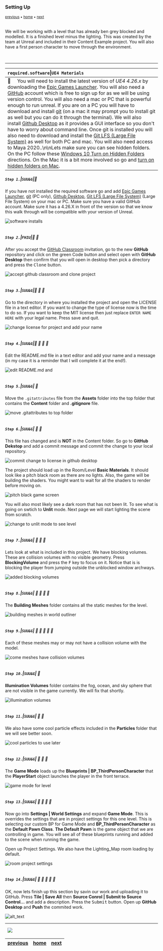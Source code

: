 <img src="https://via.placeholder.com/1000x4/45D7CA/45D7CA" alt="drawing" height="4px"/>

### Setting Up

<sub>[previous](../) • [home](../README.md#user-content-ue4-lighting) • [next](../)</sub>

<img src="https://via.placeholder.com/1000x4/45D7CA/45D7CA" alt="drawing" height="4px"/>

We will be working with a level that has already ben grey blocked and modelled. It is a finished level minus the lighting. This was created by the team at Unreal and included in their Content Example project. You will also have a first person character to move through the environment.

<br>

---

| `required.software`\|`UE4 Materials`| 
| :--- |
| :floppy_disk: &nbsp; &nbsp; You will need to install the latest version of _UE4 4.26.x_ by downloading the [Epic Games Launcher](https://www.epicgames.com/store/en-US/download). You will also need a [GitHub](https://github.com/) account which is free to sign up for as we will be using version control. You will also need a mac or PC that is powerful enough to run unreal. If you are on a PC you will have to download and install [git](https://git-scm.com/downloads) (on a mac it may prompt you to install git as well but you can do it through the terminal). We will also install [Github Desktop](https://desktop.github.com) as it provides a GUI interface so you don't have to worry about command line. Once git is installed you will also need to download and install the [Git LFS (Large File System)](https://git-lfs.github.com) as well for both PC and mac.  You will also need access to Maya 2020..\n\nLets make sure you can see hidden folders. On the PC follow these [Windows 10 Turn on Hidden Folders](https://support.microsoft.com/en-us/help/4028316/windows-view-hidden-files-and-folders-in-windows-10) directions. On the Mac it is a bit more involved so go and [turn on hidden folders on Mac](https://ianlunn.co.uk/articles/quickly-showhide-hidden-files-mac-os-x-mavericks).|

##### `Step 1.`\|`SUU&G`|:small_blue_diamond:

If you have not installed the required software go and add [Epic Games Launcher](https://www.epicgames.com/store/en-US/download), [git](https://git-scm.com/downloads) (PC only), [Github Desktop](https://desktop.github.com), [Git LFS (Large File System)](https://git-lfs.github.com) (Large File System) on your mac or PC. Make sure you have a valid GitHub account. Make sure it has a 4.26.X in front of the version so that we know this walk through will be compatible with your version of Unreal.

![software installs](images/InstallSoftware.jpg)

<img src="https://via.placeholder.com/500x2/45D7CA/45D7CA" alt="drawing" height="2px" alt = ""/>

##### `Step 2.`\|`FHIU`|:small_blue_diamond: :small_blue_diamond: 

After you accept the [GitHub Classroom](https://classroom.github.com/a/WqCC8uOJ) invitation, go to the new **GitHub** repository and click on the green Code button and select open with **GitHub Desktop** then confirm that you will open in desktop then pick a directory and press the <kbd>Clone</kbd> button.

![accept github classroom and clone project](images/githubClassroom.jpg)

<img src="https://via.placeholder.com/500x2/45D7CA/45D7CA" alt="drawing" height="2px" alt = ""/>

##### `Step 3.`\|`SUU&G`|:small_blue_diamond: :small_blue_diamond: :small_blue_diamond:


Go to the directory in where you installed the project and open the LICENSE file in a text editor. If you want to change the type of license now is the time to do so. If you want to keep the MIT license then just replace `ENTER NAME HERE` with your legal name. Press save and quit.

![change license for project and add your name](images/changeLicense.jpg)

<img src="https://via.placeholder.com/500x2/45D7CA/45D7CA" alt="drawing" height="2px" alt = ""/>

##### `Step 4.`\|`SUU&G`|:small_blue_diamond: :small_blue_diamond: :small_blue_diamond: :small_blue_diamond:

Edit the README.md file in a text editor and add your name and a message (in my case it is a reminder that I will complete it at the end!). 

![edit README.md and ](images/NameMessageREADME.jpg)

<img src="https://via.placeholder.com/500x2/45D7CA/45D7CA" alt="drawing" height="2px" alt = ""/>

##### `Step 5.`\|`SUU&G`| :small_orange_diamond:

Move the `.gitattributes` file from the **Assets** folder into the top folder that contains the **Content** folder and **.gitignore** file.

![move .gitattributes to top folder ](images/addgitattributes.jpg)



<img src="https://via.placeholder.com/500x2/45D7CA/45D7CA" alt="drawing" height="2px" alt = ""/>

##### `Step 6.`\|`SUU&G`| :small_orange_diamond: :small_blue_diamond:

This file has changed and is **NOT** in the Content folder. So go to **GitHub Dekstop** and add a commit message and commit the change to your local repository.

![commit change to license in github desktop](images/commitLicenseChange.jpg)

The project should load up in the Room/Level **Basic Materials**. It should look like a pitch black room as there are no lights. Also, the game will be building the shaders. You might want to wait for all the shaders to render before moving on.

![pitch black game screen](images/blackGameScreen.jpg)

You will also most likely see a dark room that has not been lit. To see what is going on swtich to **Unlit** mode. Next page we will start lighting the scene from scratch.

![change to unlit mode to see level](images/unlitMode.jpg)

<img src="https://via.placeholder.com/500x2/45D7CA/45D7CA" alt="drawing" height="2px" alt = ""/>

##### `Step 7.`\|`SUU&G`| :small_orange_diamond: :small_blue_diamond: :small_blue_diamond:

Lets look at what is included in this project. We have blocking volumes. These are collision volumes with no visible geometry. Press **BlockingVolume** and press the <kbd>F</kbd> key to focus on it. Notice that is is blocking the player from jumping outside the unblocked window archways.

![added blocking volumes](images/unblockedWindows.jpg)

<img src="https://via.placeholder.com/500x2/45D7CA/45D7CA" alt="drawing" height="2px" alt = ""/>

##### `Step 8.`\|`SUU&G`| :small_orange_diamond: :small_blue_diamond: :small_blue_diamond: :small_blue_diamond:

The **Building Meshes** folder contains all the static meshes for the level.

![building meshes in world outliner](images/worldOutlinerBuildingMeshes.jpg)

<img src="https://via.placeholder.com/500x2/45D7CA/45D7CA" alt="drawing" height="2px" alt = ""/>

##### `Step 9.`\|`SUU&G`| :small_orange_diamond: :small_blue_diamond: :small_blue_diamond: :small_blue_diamond: :small_blue_diamond:

Each of these meshes may or may not have a collision volume with the model.

![come meshes have collision volumes](images/collisionMeshOrNot.jpg)

<img src="https://via.placeholder.com/500x2/45D7CA/45D7CA" alt="drawing" height="2px" alt = ""/>

##### `Step 10.`\|`SUU&G`| :large_blue_diamond:

**Illumination Volumes** folder contains the fog, ocean, and sky sphere that are not visible in the game currently. We will fix that shortly.

![illumination volumes](images/illuminationFolder.jpg)

<img src="https://via.placeholder.com/500x2/45D7CA/45D7CA" alt="drawing" height="2px" alt = ""/>

##### `Step 11.`\|`SUU&G`| :large_blue_diamond: :small_blue_diamond: 

We also have some cool particle effects included in the **Particles** folder that we will see better soon.

![cool particles to use later](images/particlesNotUsedYet.jpg)

<img src="https://via.placeholder.com/500x2/45D7CA/45D7CA" alt="drawing" height="2px" alt = ""/>


##### `Step 12.`\|`SUU&G`| :large_blue_diamond: :small_blue_diamond: :small_blue_diamond: 

The **Game Mode** loads up the **Blueprints | BP_ThirdPersonCharacter** that the **PlayerStart** object launches the player in the front terrace.

![game mode for level](images/gameMode.jpg)

<img src="https://via.placeholder.com/500x2/45D7CA/45D7CA" alt="drawing" height="2px" alt = ""/>

##### `Step 13.`\|`SUU&G`| :large_blue_diamond: :small_blue_diamond: :small_blue_diamond:  :small_blue_diamond: 

Now go into **Settings | World Settings** and expand **Game Mode**. This is overrides the settings that are in project settings for this one level. This is selecting our custom BP for Game Mode and **BP_ThirdPersonCharacter** as the **Default Pawn Class**. **The Default Pawn** is the game object that we are controlling in game. You will see all of these blueprints running and added to the scene when running the game.

Open up Project Settings. We also have the Lighting_Map room loading by default.

![room project settings](images/projectSettings.jpg)

<img src="https://via.placeholder.com/500x2/45D7CA/45D7CA" alt="drawing" height="2px" alt = ""/>

##### `Step 14.`\|`SUU&G`| :large_blue_diamond: :small_blue_diamond: :small_blue_diamond: :small_blue_diamond:  :small_blue_diamond: 

OK, now lets finish up this section by savin our work and uploading it to GitHub.  Press **Tile | Save All** then **Source Conrol | Submit to Source Control...** and add a description.  Press the <kbd>Submit</kbd> button.  Open up **GitHub Desktop** and **Push** the commited work.

![alt_text](images/.jpg)

___


<img src="https://via.placeholder.com/1000x4/dba81a/dba81a" alt="drawing" height="4px" alt = ""/>

<img src="https://via.placeholder.com/1000x100/45D7CA/000000/?text=Next Up - ADD NEXT TITLE">

<img src="https://via.placeholder.com/1000x4/dba81a/dba81a" alt="drawing" height="4px" alt = ""/>

| [previous](../)| [home](../README.md#user-content-ue4-lighting) | [next](../)|
|---|---|---|
